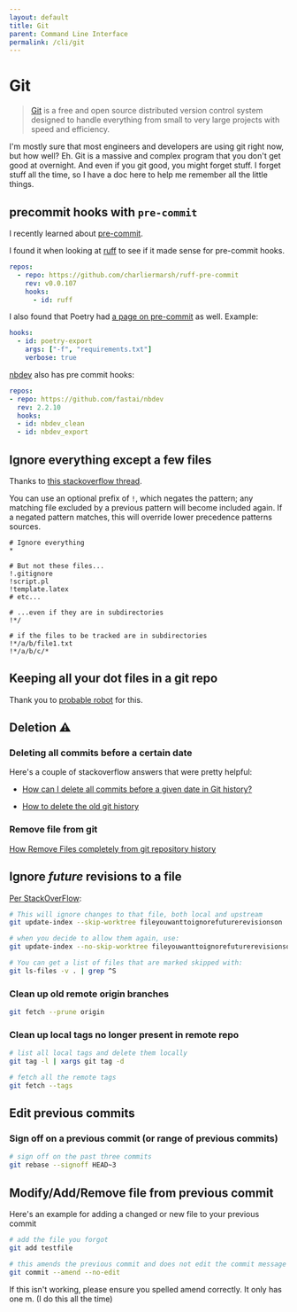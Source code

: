 ```yaml
---
layout: default
title: Git
parent: Command Line Interface
permalink: /cli/git
---
```


# Git
> [Git][0] is a free and open source distributed version control system designed to handle everything from small to very large projects with speed and efficiency.

I'm mostly sure that most engineers and developers are using git right now, but
how well? Eh. Git is a massive and complex program that you don't get good at
overnight. And even if you git good, you might forget stuff. I forget stuff all
the time, so I have a doc here to help me remember all the little things.

## precommit hooks with `pre-commit`
I recently learned about [pre-commit][1].

I found it when looking at [ruff][2] to see if it made sense for pre-commit hooks.

```yaml
repos:
  - repo: https://github.com/charliermarsh/ruff-pre-commit
    rev: v0.0.107
    hooks:
      - id: ruff
```

I also found that Poetry had [a page on pre-commit][3] as well. Example:

```yaml
hooks:
  - id: poetry-export
    args: ["-f", "requirements.txt"]
    verbose: true
```

[nbdev](https://nbdev.fast.ai/tutorials/pre_commit.html) also has pre commit hooks:

```yaml
repos:
- repo: https://github.com/fastai/nbdev
  rev: 2.2.10
  hooks:
  - id: nbdev_clean
  - id: nbdev_export
```


## Ignore everything except a few files
Thanks to [this stackoverflow thread](https://stackoverflow.com/q/987142).

You can use an optional prefix of `!`, which negates the pattern; any matching
file excluded by a previous pattern will become included again. If a negated
pattern matches, this will override lower precedence patterns sources.

```gitignore
# Ignore everything
*

# But not these files...
!.gitignore
!script.pl
!template.latex
# etc...

# ...even if they are in subdirectories
!*/

# if the files to be tracked are in subdirectories
!*/a/b/file1.txt
!*/a/b/c/*
```

## Keeping all your dot files in a git repo

Thank you to [probable robot][4] for this.

## Deletion :warning:

### Deleting all commits before a certain date

Here's a couple of stackoverflow answers that were pretty helpful:

- [How can I delete all commits before a given date in Git history?][5]

- [How to delete the old git history][6]

### Remove file from git

[How Remove Files completely from git repository history][7]

## Ignore *future* revisions to a file

[Per StackOverFlow](https://stackoverflow.com/a/39776107/3547184):

```bash
# This will ignore changes to that file, both local and upstream
git update-index --skip-worktree fileyouwanttoignorefuturerevisionson

# when you decide to allow them again, use:
git update-index --no-skip-worktree fileyouwanttoignorefuturerevisionson

# You can get a list of files that are marked skipped with:
git ls-files -v . | grep ^S
```

### Clean up old remote origin branches

```bash
git fetch --prune origin
```

### Clean up local tags no longer present in remote repo

```bash
# list all local tags and delete them locally
git tag -l | xargs git tag -d

# fetch all the remote tags
git fetch --tags
```

## Edit previous commits

### Sign off on a previous commit (or range of previous commits)

```bash
# sign off on the past three commits
git rebase --signoff HEAD~3
```

## Modify/Add/Remove file from previous commit

Here's an example for adding a changed or new file to your previous commit

```bash
# add the file you forgot
git add testfile

# this amends the previous commit and does not edit the commit message
git commit --amend --no-edit
```

If this isn't working, please ensure you spelled amend correctly. It only has one m. (I do this all the time)

<!---------------------------- references ---------------------------->

[0]: https://www.git-scm.com/ "git-scm"
[1]: https://pre-commit.com/ "pre-commit"
[2]: https://github.com/charliermarsh/ruff "ruff"
[3]: https://python-poetry.org/docs/pre-commit-hooks/ "poetry pre-commit"
[4]: https://probablerobot.net/2021/05/keeping-'live'-dotfiles-in-a-git-repo/ "dotfiles git repo"
[5]: https://stackoverflow.com/q/29042783 "delete all commits before a date"
[6]: https://stackoverflow.com/questions/41953300/how-to-delete-the-old-git-history "delete old git history"
[7]: https://myopswork.com/how-remove-files-completely-from-git-repository-history-47ed3e0c4c35 "Remove Files completely from git"
